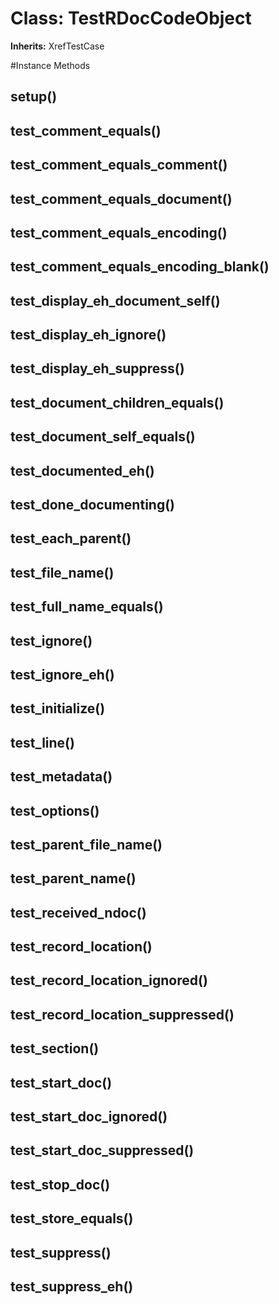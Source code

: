 # Class: TestRDocCodeObject
**Inherits:** XrefTestCase
    




#Instance Methods
## setup() [](#method-i-setup)

## test_comment_equals() [](#method-i-test_comment_equals)

## test_comment_equals_comment() [](#method-i-test_comment_equals_comment)

## test_comment_equals_document() [](#method-i-test_comment_equals_document)

## test_comment_equals_encoding() [](#method-i-test_comment_equals_encoding)

## test_comment_equals_encoding_blank() [](#method-i-test_comment_equals_encoding_blank)

## test_display_eh_document_self() [](#method-i-test_display_eh_document_self)

## test_display_eh_ignore() [](#method-i-test_display_eh_ignore)

## test_display_eh_suppress() [](#method-i-test_display_eh_suppress)

## test_document_children_equals() [](#method-i-test_document_children_equals)

## test_document_self_equals() [](#method-i-test_document_self_equals)

## test_documented_eh() [](#method-i-test_documented_eh)

## test_done_documenting() [](#method-i-test_done_documenting)

## test_each_parent() [](#method-i-test_each_parent)

## test_file_name() [](#method-i-test_file_name)

## test_full_name_equals() [](#method-i-test_full_name_equals)

## test_ignore() [](#method-i-test_ignore)

## test_ignore_eh() [](#method-i-test_ignore_eh)

## test_initialize() [](#method-i-test_initialize)

## test_line() [](#method-i-test_line)

## test_metadata() [](#method-i-test_metadata)

## test_options() [](#method-i-test_options)

## test_parent_file_name() [](#method-i-test_parent_file_name)

## test_parent_name() [](#method-i-test_parent_name)

## test_received_ndoc() [](#method-i-test_received_ndoc)

## test_record_location() [](#method-i-test_record_location)

## test_record_location_ignored() [](#method-i-test_record_location_ignored)

## test_record_location_suppressed() [](#method-i-test_record_location_suppressed)

## test_section() [](#method-i-test_section)

## test_start_doc() [](#method-i-test_start_doc)

## test_start_doc_ignored() [](#method-i-test_start_doc_ignored)

## test_start_doc_suppressed() [](#method-i-test_start_doc_suppressed)

## test_stop_doc() [](#method-i-test_stop_doc)

## test_store_equals() [](#method-i-test_store_equals)

## test_suppress() [](#method-i-test_suppress)

## test_suppress_eh() [](#method-i-test_suppress_eh)

